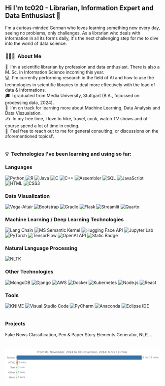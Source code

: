 ## Hi I'm tc020 - Librarian, Information Expert and Data Enthusiast 👋

I'm a curious-minded German who loves learning something new every day, seeing no problems, only challenges. As a librarian who deals with information in all its forms daily, it's the next challenging step for me to dive into the world of data science.

<!--
**tc020/tc020** is a ✨ _special_ ✨ repository because its `README.md` (this file) appears on your GitHub profile.

Here are some ideas to get you started:

- 🔭 I’m currently working on ...
- 🌱 I’m currently learning ...
- 👯 I’m looking to collaborate on ...
- 🤔 I’m looking for help with ...
- 💬 Ask me about ...
- 📫 How to reach me: ...
- 😄 Pronouns: ...
- ⚡ Fun fact: ...
-->

### 👨🏻‍💻 &nbsp;About Me

:man: &nbsp;I'm a scientific librarian by profession and data enthusiast. There is also a M. Sc. in Information Science incoming this year.\
💻 &nbsp;I'm currently performing research in the field of AI and how to use the technologies in scientific libraries to deal more effectively with the load of data & informations.\
🎓&nbsp;I graduated from Media University, Stuttgart (B.A., focussed on processing data, 2024).\
🌱 &nbsp;I'm on track for learning more about Machine Learning, Data Analysis and Data Viszualation.\
✍️ &nbsp;In my free time, I love to hike, travel, cook, watch TV shows and of course spend a lot of time in coding.\
💬 &nbsp;Feel free to reach out to me for general consulting, or discussions on the aforementioned topics!\
<!--- 📄 &nbsp;You can check my [LinkedIn]([https://www.linkedin.com/in/XXXX/](https://www.linkedin.com/in/timucin-cicek-1a7974226/)) for more details about work experience. -->
<!--✉️ &nbsp;You can email me at timucin.cicek@gmx.com. I'll try to respond as soon as possible!\ -->

#

### :bulb: &nbsp;Technologies I've been learning and using so far:

### Languages

![Python](https://img.shields.io/badge/-Python-000?&logo=Python)
![R](https://img.shields.io/badge/R-black?style=flat&logo=R)
![Java](https://img.shields.io/badge/-Java-000?&logo=Java&logoColor=007396)
![C](https://img.shields.io/badge/-C-000?&logo=C)
![C++](https://img.shields.io/badge/-C++-000?&logo=c%2b%2b&logoColor=00599C)
![Assembler](https://img.shields.io/badge/Assembler-black?style=flat&logo=pastebin&logoSize=auto)
![SQL](https://img.shields.io/badge/-SQL-000?&logo=MySQL)
![JavaScript](https://img.shields.io/badge/-JavaScript-000?&logo=JavaScript)
![HTML](https://img.shields.io/badge/HTML5-black?style=flat&logo=html5)
![CSS3](https://img.shields.io/badge/CSS3-black?style=flat&logo=css3)


### Data Visualization

![Vega-Altair](https://img.shields.io/badge/Vega--Altair-black?style=flat&logoSize=auto)
![Bootstrap](https://img.shields.io/badge/Bootstrap-black?style=flat&logo=bootstrap&logoSize=auto)
![Gradio](https://img.shields.io/badge/Gradio-black?style=flat&logoSize=auto)
![Flask](https://img.shields.io/badge/Flask-black?style=flat&logo=flask&logoSize=auto)
![Streamlit](https://img.shields.io/badge/Streamlit-black?style=flat&logo=streamlit&logoSize=auto)
![Quarto](https://img.shields.io/badge/Quarto-black?style=flat&logo=quarto&logoSize=auto)

### Machine Learning / Deep Learning Technologies

![Lang Chain](https://img.shields.io/badge/LangChain-black?style=flat&logo=langchain&logoSize=auto)
![MS Semantic Kernel](https://img.shields.io/badge/Microsoft%20Semantic%20Kernel-black?style=flat&logoSize=auto)
![Hugging Face API](https://img.shields.io/badge/Hugging%20Face%20API-black?style=flat&logo=huggingface&logoSize=auto)
![Jupyter Lab](https://img.shields.io/badge/Jupyter%20Lab-black?style=flat&logo=jupyter)
![PyTorch](https://img.shields.io/badge/PyTorch-black?style=flat&logo=pytorch)
![TensorFlow](https://img.shields.io/badge/TensorFlow-black?style=flat&logo=tensorflow)
![OpenAI API](https://img.shields.io/badge/OpenAI%20API-black?style=flat&logo=openai)
![Static Badge](https://img.shields.io/badge/Vertex%20AI-black?style=flat&logoSize=auto)

### Natural Language Processing

![NLTK](https://img.shields.io/badge/NLTK-black?style=flat)

### Other Technologies

![MongoDB](https://img.shields.io/badge/MongoDB-black?style=flat&logo=mongodb)
![Django](https://img.shields.io/badge/Django-black?style=flat&logo=django)
![AWS](https://img.shields.io/badge/-AWS-000?&logo=amazonwebservices&logoColor=F90&logoSize=auto)
![Docker](https://img.shields.io/badge/-Docker-000?&logo=Docker)
![Kubernetes](https://img.shields.io/badge/-Kubernetes-000?&logo=Kubernetes)
![Node.js](https://img.shields.io/badge/-Node.js-000?&logo=node.js)
![React](https://img.shields.io/badge/-React-000?&logo=React)

### Tools

![KNIME](https://img.shields.io/badge/KNIME-black?style=flat&logo=knime&logoSize=auto)
![Visual Studio Code](https://img.shields.io/badge/Visual%20Studio%20Code-black?style=flat)
![PyCharm](https://img.shields.io/badge/PyCharm-black?style=flat&logo=pycharm&logoSize=auto)
![Anaconda](https://img.shields.io/badge/Anaconda-black?style=flat&logo=anaconda)
![Eclipse IDE](https://img.shields.io/badge/Eclipse%20IDE-black?style=flat&logo=eclipseide&logoSize=auto)

#

### Projects

Fake News Classification, Pen & Paper Story Elements Generator, NLP, ...

#

<img src="https://github.com/tc020/tc020/blob/main/images/stat.svg" alt="Alternative Text"/>

<!--

### Certifications ? 

### Contact ?

![Abhinandan Trilokia](https://raw.githubusercontent.com/Trilokia/Trilokia/379277808c61ef204768a61bbc5d25bc7798ccf1/bottom_header.svg)
--> 
